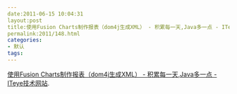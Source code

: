 ```yaml
---
date:2011-06-15 10:04:31
layout:post
title:使用Fusion Charts制作报表（dom4j生成XML） - 积累每一天,Java多一点 - ITeye技术网站
permalink:2011/148.html
categories:
- 默认
tags:
---
```



<a href="http://sarin.iteye.com/blog/711494">使用Fusion Charts制作报表（dom4j生成XML） - 积累每一天,Java多一点 - ITeye技术网站</a>.
